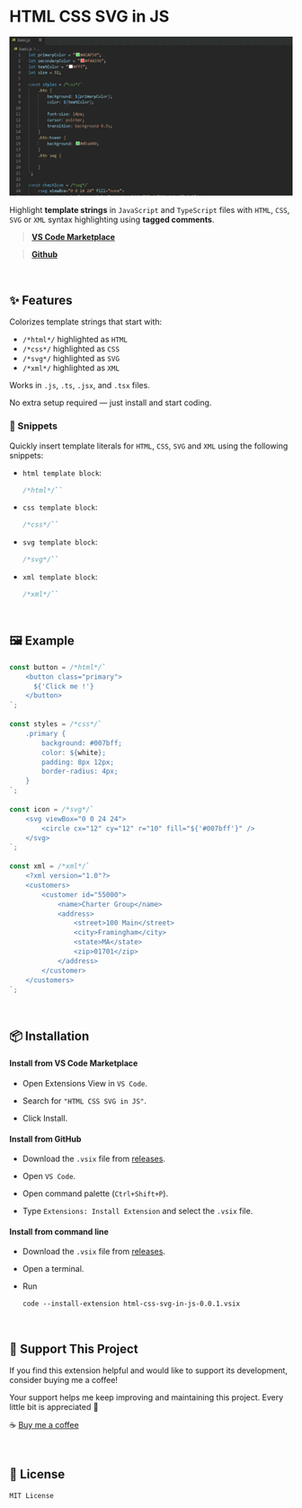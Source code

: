 # HTML CSS SVG in JS

![preview](./assets/preview.webp)

Highlight **template strings** in `JavaScript` and `TypeScript` files with `HTML`, `CSS`, `SVG` or `XML` syntax highlighting using **tagged comments**.

> [**VS Code Marketplace**](https://marketplace.visualstudio.com/items?itemName=FrancoJavierGadea.HTML-CSS-SVG-in-JS)

> [**Github**](https://github.com/FrancoJavierGadea/HTML-CSS-SVG-in-JS)

<br>

## ✨ Features

Colorizes template strings that start with:

- `/*html*/` highlighted as `HTML`
- `/*css*/` highlighted as `CSS`
- `/*svg*/` highlighted as `SVG`
- `/*xml*/` highlighted as `XML`

Works in `.js`, `.ts`, `.jsx`, and `.tsx` files.

No extra setup required — just install and start coding.

### 📝 Snippets

Quickly insert template literals for `HTML`, `CSS`, `SVG` and `XML` using the following snippets:

- `html template block`:

    ```js
    /*html*/``
    ```

- `css template block`:

    ```js
    /*css*/``
    ```

- `svg template block`:

    ```js
    /*svg*/``
    ```

- `xml template block`:

    ```js
    /*xml*/``
    ```

<br>

## 🖼️ Example

```js
const button = /*html*/`
    <button class="primary">
      ${'Click me !'}
    </button>
`;

const styles = /*css*/`
    .primary {
        background: #007bff;
        color: ${white};
        padding: 8px 12px;
        border-radius: 4px;
    }
`;

const icon = /*svg*/`
	<svg viewBox="0 0 24 24">
		<circle cx="12" cy="12" r="10" fill="${'#007bff'}" />
	</svg>
`;

const xml = /*xml*/`
    <?xml version="1.0"?>
    <customers>
        <customer id="55000">
            <name>Charter Group</name>
            <address>
                <street>100 Main</street>
                <city>Framingham</city>
                <state>MA</state>
                <zip>01701</zip>
            </address>
        </customer>
    </customers>
`;
```

<br>

## 📦 Installation

#### Install from VS Code Marketplace

- Open Extensions View in `VS Code`.

- Search for `"HTML CSS SVG in JS"`.

- Click Install.

#### Install from GitHub

- Download the `.vsix` file from [releases](https://github.com/FrancoJavierGadea/HTML-CSS-SVG-in-JS/releases).

- Open `VS Code`.

- Open command palette (`Ctrl+Shift+P`).

- Type `Extensions: Install Extension` and select the `.vsix` file.

#### Install from command line

- Download the `.vsix` file from [releases](https://github.com/FrancoJavierGadea/HTML-CSS-SVG-in-JS/releases).

- Open a terminal.

- Run

	```shell
	code --install-extension html-css-svg-in-js-0.0.1.vsix
	```

<br>

## 💖 Support This Project

If you find this extension helpful and would like to support its development, consider buying me a coffee!

Your support helps me keep improving and maintaining this project. Every little bit is appreciated 🙌

☕ [Buy me a coffee](https://buymeacoffee.com/1812)

<br>

## 📄 License

```text
MIT License
```